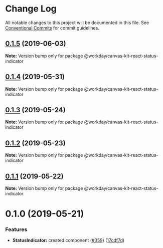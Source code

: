 # Change Log

All notable changes to this project will be documented in this file.
See [Conventional Commits](https://conventionalcommits.org) for commit guidelines.

## [0.1.5](https://ghe.megaleo.com/design/canvas-kit-react/tree/master/modules/canvas-kit-react-status-indicator/compare/@workday/canvas-kit-react-status-indicator@0.1.4...@workday/canvas-kit-react-status-indicator@0.1.5) (2019-06-03)

**Note:** Version bump only for package @workday/canvas-kit-react-status-indicator





## [0.1.4](https://ghe.megaleo.com/design/canvas-kit-react/tree/master/modules/canvas-kit-react-status-indicator/compare/@workday/canvas-kit-react-status-indicator@0.1.3...@workday/canvas-kit-react-status-indicator@0.1.4) (2019-05-31)

**Note:** Version bump only for package @workday/canvas-kit-react-status-indicator





## [0.1.3](https://ghe.megaleo.com/design/canvas-kit-react/tree/master/modules/canvas-kit-react-status-indicator/compare/@workday/canvas-kit-react-status-indicator@0.1.2...@workday/canvas-kit-react-status-indicator@0.1.3) (2019-05-24)

**Note:** Version bump only for package @workday/canvas-kit-react-status-indicator





## [0.1.2](https://ghe.megaleo.com/design/canvas-kit-react/tree/master/modules/canvas-kit-react-status-indicator/compare/@workday/canvas-kit-react-status-indicator@0.1.1...@workday/canvas-kit-react-status-indicator@0.1.2) (2019-05-23)

**Note:** Version bump only for package @workday/canvas-kit-react-status-indicator





## [0.1.1](https://ghe.megaleo.com/design/canvas-kit-react/tree/master/modules/canvas-kit-react-status-indicator/compare/@workday/canvas-kit-react-status-indicator@0.1.0...@workday/canvas-kit-react-status-indicator@0.1.1) (2019-05-22)

**Note:** Version bump only for package @workday/canvas-kit-react-status-indicator





# 0.1.0 (2019-05-21)


### Features

* **StatusIndicator:** created component ([#359](https://ghe.megaleo.com/design/canvas-kit-react/tree/master/modules/canvas-kit-react-status-indicator/issues/359)) ([17cdf7d](https://ghe.megaleo.com/design/canvas-kit-react/tree/master/modules/canvas-kit-react-status-indicator/commits/17cdf7d))
